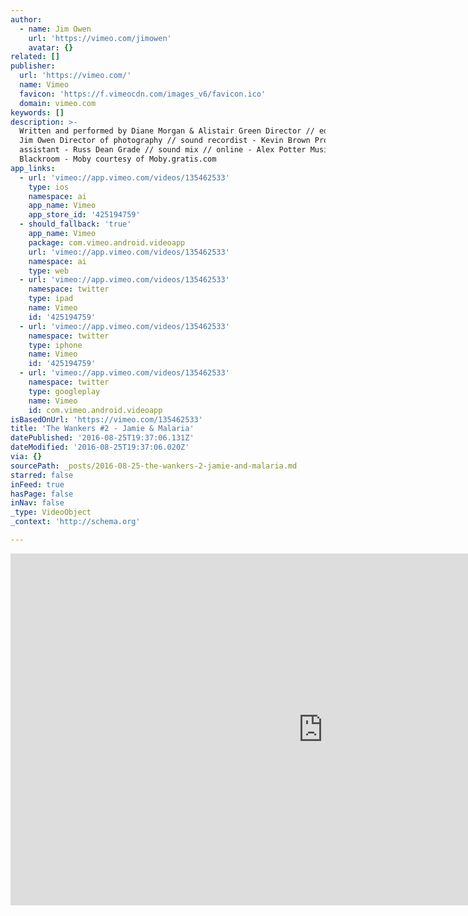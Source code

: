 ```yaml
---
author:
  - name: Jim Owen
    url: 'https://vimeo.com/jimowen'
    avatar: {}
related: []
publisher:
  url: 'https://vimeo.com/'
  name: Vimeo
  favicon: 'https://f.vimeocdn.com/images_v6/favicon.ico'
  domain: vimeo.com
keywords: []
description: >-
  Written and performed by Diane Morgan & Alistair Green Director // editor -
  Jim Owen Director of photography // sound recordist - Kevin Brown Production
  assistant - Russ Dean Grade // sound mix // online - Alex Potter Music //
  Blackroom - Moby courtesy of Moby.gratis.com
app_links:
  - url: 'vimeo://app.vimeo.com/videos/135462533'
    type: ios
    namespace: ai
    app_name: Vimeo
    app_store_id: '425194759'
  - should_fallback: 'true'
    app_name: Vimeo
    package: com.vimeo.android.videoapp
    url: 'vimeo://app.vimeo.com/videos/135462533'
    namespace: ai
    type: web
  - url: 'vimeo://app.vimeo.com/videos/135462533'
    namespace: twitter
    type: ipad
    name: Vimeo
    id: '425194759'
  - url: 'vimeo://app.vimeo.com/videos/135462533'
    namespace: twitter
    type: iphone
    name: Vimeo
    id: '425194759'
  - url: 'vimeo://app.vimeo.com/videos/135462533'
    namespace: twitter
    type: googleplay
    name: Vimeo
    id: com.vimeo.android.videoapp
isBasedOnUrl: 'https://vimeo.com/135462533'
title: 'The Wankers #2 - Jamie & Malaria'
datePublished: '2016-08-25T19:37:06.131Z'
dateModified: '2016-08-25T19:37:06.020Z'
via: {}
sourcePath: _posts/2016-08-25-the-wankers-2-jamie-and-malaria.md
starred: false
inFeed: true
hasPage: false
inNav: false
_type: VideoObject
_context: 'http://schema.org'

---
```

<iframe src="https://cdn.embedly.com/widgets/media.html?src=https%3A%2F%2Fplayer.vimeo.com%2Fvideo%2F135462533&amp;url=https%3A%2F%2Fvimeo.com%2F135462533&amp;image=https%3A%2F%2Fi.vimeocdn.com%2Fvideo%2F530747820_1280.jpg&amp;key=b7d04c9b404c499eba89ee7072e1c4f7&amp;type=text%2Fhtml&amp;schema=vimeo" width="1000" height="563" scrolling="no" frameborder="0" allowfullscreen="" style=""></iframe>